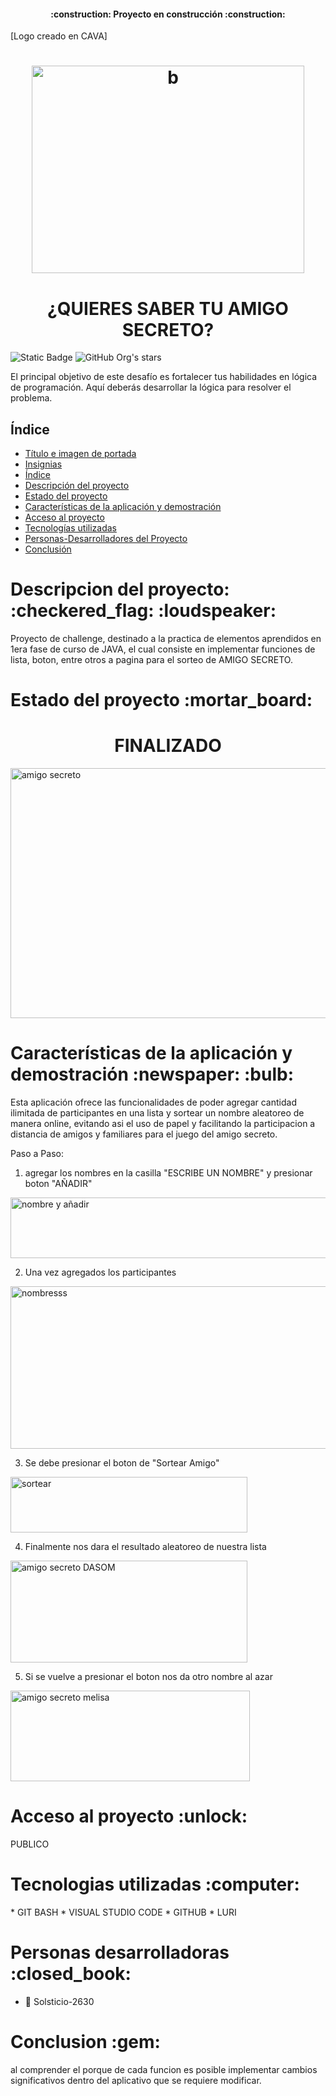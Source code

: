 <h4 align="center">
:construction: Proyecto en construcción :construction:
</h4> 
[Logo creado en CAVA] <h1 align="center"> <img width="436" height="332" alt="b" src="https://github.com/user-attachments/assets/ff07e6fe-64d4-4b01-ae60-601f488636ea" /> </h1> 

<h1 align="center"> ¿QUIERES SABER TU AMIGO SECRETO? </h1>

<img alt="Static Badge" src="https://img.shields.io/badge/Status%20-%20EN%20DESARROLLO%20CONSTANTE-GREEN"> ![GitHub Org's stars](https://img.shields.io/github/stars/Solsticio-2630/challenge-amigo-secreto_esp-main?style=social)

El principal objetivo de este desafío es fortalecer tus habilidades en lógica de programación. Aquí deberás desarrollar la lógica para resolver el problema.


## Índice

* [Título e imagen de portada](#Título-e-imagen-de-portada)
* [Insignias](#insignias)
* [Índice](#índice)
* [Descripción del proyecto](#descripción-del-proyecto)
* [Estado del proyecto](#Estado-del-proyecto)
* [Características de la aplicación y demostración](#Características-de-la-aplicación-y-demostración)
* [Acceso al proyecto](#acceso-proyecto)
* [Tecnologías utilizadas](#tecnologías-utilizadas)
* [Personas-Desarrolladores del Proyecto](#personas-desarrolladores)
* [Conclusión](#conclusión)




<h1 align="left"> Descripcion del proyecto: :checkered_flag: :loudspeaker: </h1> 

Proyecto de challenge, destinado a la practica de elementos aprendidos en 1era fase de curso de JAVA, el cual consiste en implementar funciones de lista, boton, entre otros a pagina para el sorteo de AMIGO SECRETO.

<h1 align="left"> Estado del proyecto :mortar_board: </h1>

<h1 align="CENTER"> FINALIZADO </h1>

<img width="826" height="400" alt="amigo secreto" src="https://github.com/user-attachments/assets/e1611320-c394-47b0-a700-ad1caef21a9a" />


<h1 align="left"> Características de la aplicación y demostración :newspaper: :bulb: </h1> 

Esta aplicación ofrece las funcionalidades de poder agregar cantidad ilimitada de participantes en una lista y sortear un nombre aleatoreo de manera online, evitando asi el uso de papel y facilitando la participacion a distancia de amigos y familiares para el juego del amigo secreto.

Paso a Paso:

1. agregar los nombres en la casilla "ESCRIBE UN NOMBRE" y presionar boton "AÑADIR"
   
<img width="711" height="97" alt="nombre y añadir" src="https://github.com/user-attachments/assets/2a86c5cb-eda3-4eb2-bbf3-b583bf36d9bb" />

2. Una vez agregados los participantes

<img width="680" height="260" alt="nombresss" src="https://github.com/user-attachments/assets/36cd6281-cc8c-4a04-b6cd-bc3d178bea8c" />

3. Se debe presionar el boton de "Sortear Amigo"

<img width="379" height="89" alt="sortear" src="https://github.com/user-attachments/assets/3301a369-66e6-4b27-b23b-c08bcc7c3f75" />

4. Finalmente nos dara el resultado aleatoreo de nuestra lista

<img width="379" height="163" alt="amigo secreto DASOM" src="https://github.com/user-attachments/assets/8eff6697-1462-4219-b110-07fc38874b2a" />

5. Si se vuelve a presionar el boton nos da otro nombre al azar
   
<img width="383" height="145" alt="amigo secreto melisa" src="https://github.com/user-attachments/assets/b0e45049-7330-4b12-b0e2-a9378a96537c" />

<h1 align="left"> Acceso al proyecto :unlock: </h1>

PUBLICO 

<h1 align="left"> Tecnologias utilizadas :computer: </h1>
* GIT BASH
* VISUAL STUDIO CODE
* GITHUB
* LURI


<h1 align="left"> Personas desarrolladoras :closed_book: </h1>

* :pushpin: Solsticio-2630

<h1 align="left"> Conclusion :gem: </h1>

al comprender el porque de cada funcion es posible implementar cambios significativos dentro del aplicativo que se requiere modificar.










